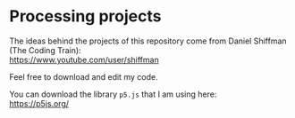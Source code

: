 # Processing projects

The ideas behind the projects of this repository come from Daniel Shiffman (The Coding Train):  
https://www.youtube.com/user/shiffman  

Feel free to download and edit my code.  

You can download the library `p5.js` that I am using here:  
https://p5js.org/
